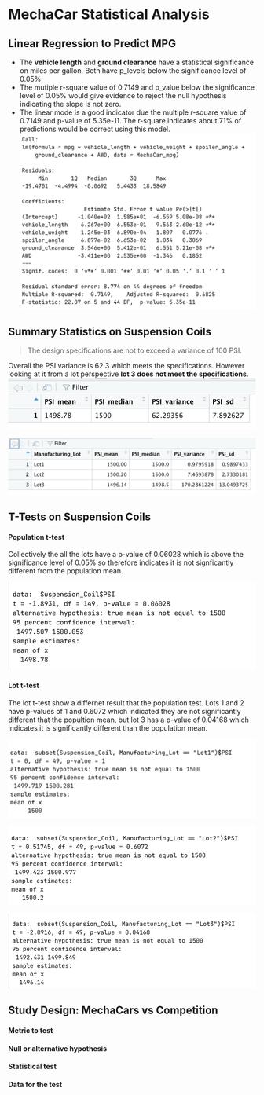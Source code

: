 # MechaCar Statistical Analysis

## Linear Regression to Predict MPG 
- The **vehicle length** and **ground clearance** have a statistical significance on miles per gallon. Both  have p_levels below the significance level of 0.05% 
- The mutiple r-square value of 0.7149 and p_value below the significance level of 0.05% would give evidence to reject the null hypothesis indicating the slope is not zero. 
- The linear mode is a good indicator due the multiple r-square value of 0.7149 and p-value of 5.35e-11. The r-square indicates about 71% of predictions would be correct using this model. 
![MPG Regression](Images/Regression.png)


## Summary Statistics on Suspension Coils 
>  The design specifications are not to exceed a variance of 100 PSI. 

Overall the PSI variance is 62.3 which meets the specifications. However looking at it from a lot perspective **lot 3 does not meet the specifications**. 
![summary](Images/total_summary.png)

![lot_summary](Images/lot_summary.png)

## T-Tests on Suspension Coils 

#### Population t-test 
Collectively the all the lots have a p-value of 0.06028 which is above the significance level of 0.05% so therefore indicates it is not signficantly different from the population mean. 

![population test](Images/ttest%20stat%20-%20population.png)

#### Lot t-test 
The lot t-test show a differnet result that the population test. Lots 1 and 2 have p-values of 1 and 0.6072  which indicated they are not significantly different that the popultion mean, but lot 3 has a p-value of 0.04168 which indicates it is significantly different than the population mean. 

![lot1](Images/lot1.png)

![lot2](Images/lot2.png)

![lot3](Images/lot3.png)

## Study Design: MechaCars vs Competition 
#### Metric to test 
#### Null or alternative hypothesis 
#### Statistical test 
#### Data for the test 